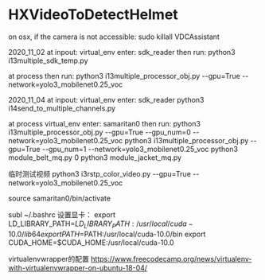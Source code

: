 # HXVideoToDetectHelmet

on osx, if the camera is not accessible: sudo killall VDCAssistant

2020_11_02 
at inpout:
virtual_env enter: sdk_reader
then run: 
python3 i13multiple_sdk_temp.py

at process
then run: 
python3 i13multiple_processor_obj.py --gpu=True --network=yolo3_mobilenet0.25_voc



2020_11_04
at inpout:
virtual_env enter: sdk_reader
python3 i14send_to_multiple_channels.py

at process
virtual_env enter: samaritan0
then run: 
python3 i13multiple_processor_obj.py --gpu=True --gpu_num=0 --network=yolo3_mobilenet0.25_voc
python3 i13multiple_processor_obj.py --gpu=True --gpu_num=1 --network=yolo3_mobilenet0.25_voc
python3 module_belt_mq.py 0
python3 module_jacket_mq.py 



临时测试视频
python3 i3rstp_color_video.py --gpu=True --network=yolo3_mobilenet0.25_voc

source samaritan0/bin/activate

subl ~/.bashrc
设置显卡：
export LD_LIBRARY_PATH=$LD_LIBRARY_PATH:/usr/local/cuda-10.0/lib64
export PATH=$PATH:/usr/local/cuda-10.0/bin
export CUDA_HOME=$CUDA_HOME:/usr/local/cuda-10.0

virtualenvwrapper的配置
https://www.freecodecamp.org/news/virtualenv-with-virtualenvwrapper-on-ubuntu-18-04/